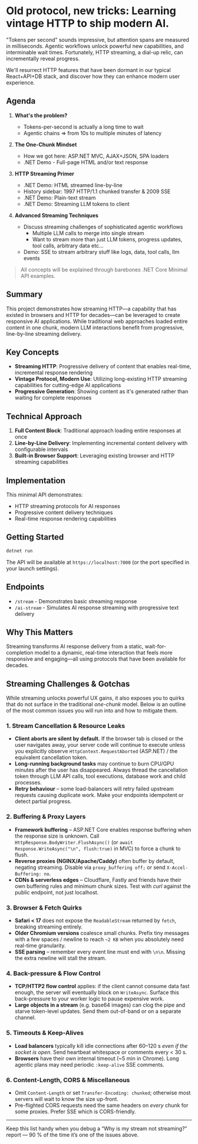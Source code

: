 # Old protocol, new tricks: Learning vintage HTTP to ship modern AI.

"Tokens per second" sounds impressive, but attention spans are measured in milliseconds. Agentic workflows unlock powerful new capabilities, and interminable wait times. Fortunately, HTTP streaming, a dial-up relic, can incrementally reveal progress.

We'll resurrect HTTP features that have been dormant in our typical React+API+DB stack, and discover how they can enhance modern user experience.

## Agenda

1. **What's the problem?**

   - Tokens-per-second is actually a long time to wait
   - Agentic chains ⇒ from 10s to multiple minutes of latency

2. **The One-Chunk Mindset**

   - How we got here: ASP.NET MVC, AJAX+JSON, SPA loaders
   - .NET Demo - Full-page HTML and/or text response

3. **HTTP Streaming Primer**

   - .NET Demo: HTML streamed line-by-line
   - History sidebar: 1997 HTTP/1.1 chunked transfer & 2009 SSE
   - .NET Demo: Plain-text stream
   - .NET Demo: Streaming LLM tokens to client

4. **Advanced Streaming Techniques**

   - Discuss streaming challenges of sophisticated agentic workflows
     - Multiple LLM calls to merge into single stream
     - Want to stream more than just LLM tokens, progress updates, tool calls, arbitrary data etc...
   - Demo: SSE to stream arbitrary stuff like logs, data, tool calls, llm events

> All concepts will be explained through barebones .NET Core Minimal API examples.

## Summary

This project demonstrates how streaming HTTP—a capability that has existed in browsers and HTTP for decades—can be leveraged to create responsive AI applications. While traditional web approaches loaded entire content in one chunk, modern LLM interactions benefit from progressive, line-by-line streaming delivery.

## Key Concepts

- **Streaming HTTP**: Progressive delivery of content that enables real-time, incremental response rendering
- **Vintage Protocol, Modern Use**: Utilizing long-existing HTTP streaming capabilities for cutting-edge AI applications
- **Progressive Generation**: Showing content as it's generated rather than waiting for complete responses

## Technical Approach

1. **Full Content Block**: Traditional approach loading entire responses at once
2. **Line-by-Line Delivery**: Implementing incremental content delivery with configurable intervals
3. **Built-in Browser Support**: Leveraging existing browser and HTTP streaming capabilities

## Implementation

This minimal API demonstrates:

- HTTP streaming protocols for AI responses
- Progressive content delivery techniques
- Real-time response rendering capabilities

## Getting Started

```bash
dotnet run
```

The API will be available at `https://localhost:7000` (or the port specified in your launch settings).

## Endpoints

- `/stream` - Demonstrates basic streaming response
- `/ai-stream` - Simulates AI response streaming with progressive text delivery

## Why This Matters

Streaming transforms AI response delivery from a static, wait-for-completion model to a dynamic, real-time interaction that feels more responsive and engaging—all using protocols that have been available for decades.

## Streaming Challenges & Gotchas

While streaming unlocks powerful UX gains, it also exposes you to quirks that do not surface in the traditional _one-chunk_ model. Below is an outline of the most common issues you will run into and how to mitigate them.

### 1. Stream Cancellation & Resource Leaks

* **Client aborts are silent by default.**  If the browser tab is closed or the user navigates away, your server code will continue to execute unless you explicitly observe `HttpContext.RequestAborted` (ASP.NET) / the equivalent cancellation token.
* **Long-running background tasks** may continue to burn CPU/GPU minutes after the user has disappeared. Always thread the cancellation token through LLM API calls, tool executions, database work and child processes.
* **Retry behaviour** – some load-balancers will retry failed upstream requests causing duplicate work. Make your endpoints idempotent or detect partial progress.

### 2. Buffering & Proxy Layers

* **Framework buffering** – ASP.NET Core enables response buffering when the response size is unknown. Call `HttpResponse.BodyWriter.FlushAsync()` (or `await Response.WriteAsync("\n", flush:true)` in MVC) to force a chunk to flush.
* **Reverse proxies (NGINX/Apache/Caddy)** often buffer by default, negating streaming. Disable via `proxy_buffering off;` or send `X-Accel-Buffering: no`.
* **CDNs & serverless edges** – Cloudflare, Fastly and friends have their own buffering rules and minimum chunk sizes. Test with _curl_ against the public endpoint, not just localhost.

### 3. Browser & Fetch Quirks

* **Safari < 17** does not expose the `ReadableStream` returned by `fetch`, breaking streaming entirely.
* **Older Chromium versions** coalesce small chunks. Prefix tiny messages with a few spaces / newline to reach `~2 KB` when you absolutely need real-time granularity.
* **SSE parsing** – remember every event line must end with `\n\n`. Missing the extra newline will stall the stream.

### 4. Back-pressure & Flow Control

* **TCP/HTTP2 flow control** applies: if the client cannot consume data fast enough, the server will eventually block on `WriteAsync`. Surface this back-pressure to your worker logic to pause expensive work.
* **Large objects in a stream** (e.g. base64 images) can clog the pipe and starve token-level updates. Send them out-of-band or on a separate channel.

### 5. Timeouts & Keep-Alives

* **Load balancers** typically kill idle connections after 60–120 s _even if the socket is open_. Send heartbeat whitespace or comments every < 30 s.
* **Browsers** have their own internal timeout (~5 min in Chrome). Long agentic plans may need periodic `:keep-alive` SSE comments.

### 6. Content-Length, CORS & Miscellaneous

* Omit `Content-Length` or set `Transfer-Encoding: chunked`; otherwise most servers will wait to know the size up-front.
* Pre-flighted CORS requests need the same headers on _every_ chunk for some proxies. Prefer SSE which is CORS-friendly.

---

Keep this list handy when you debug a “Why is my stream not streaming?” report — 90 % of the time it’s one of the issues above.
